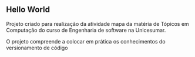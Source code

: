 ## Hello World

Projeto criado para realização da atividade mapa da matéria de Tópicos em Computação do curso de Engenharia de software na Unicesumar.

O projeto compreende a colocar em prática os conhecimentos do versionamento de código 
